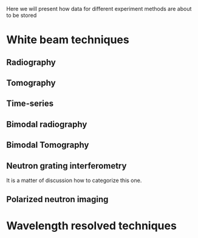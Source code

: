 Here we will present how data for different experiment methods are about to be stored

# White beam techniques

## Radiography

## Tomography

## Time-series 

## Bimodal radiography

## Bimodal Tomography

## Neutron grating interferometry 
It is a matter of discussion how to categorize this one.

## Polarized neutron imaging

# Wavelength resolved techniques



